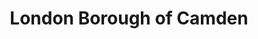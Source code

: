 ---
title: London Borough of Camden
url: /london-borough-of-camden/
latitude: 51.553
longitude: -0.211
---